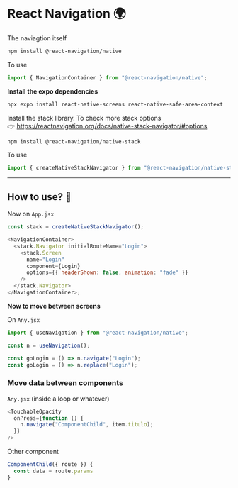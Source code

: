 # React Navigation 🌍

The naviagtion itself

```bash
npm install @react-navigation/native
```

To use

```js
import { NavigationContainer } from "@react-navigation/native";
```

**Install the expo dependencies**

```bash
npx expo install react-native-screens react-native-safe-area-context
```

Install the stack library.
To check more stack options  
👉 https://reactnavigation.org/docs/native-stack-navigator/#options

```bash
npm install @react-navigation/native-stack
```

To use

```js
import { createNativeStackNavigator } from "@react-navigation/native-stack";
```

---

## How to use? 🤔

Now on `App.jsx`

```js
const stack = createNativeStackNavigator();

<NavigationContainer>
  <stack.Navigator initialRouteName="Login">
    <stack.Screen
      name="Login"
      component={Login}
      options={{ headerShown: false, animation: "fade" }}
    />
  </stack.Navigator>
</NavigationContainer>;
```

**Now to move between screens**

On `Any.jsx`

```js
import { useNavigation } from "@react-navigation/native";

const n = useNavigation();

const goLogin = () => n.navigate("Login");
const goLogin = () => n.replace("Login");
```

### Move data between components

`Any.jsx` (inside a loop or whatever)

```js
<TouchableOpacity
  onPress={function () {
    n.navigate("ComponentChild", item.titulo);
  }}
/>
```

Other component

```js
ComponentChild({ route }) {
  const data = route.params
}
```
